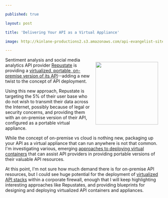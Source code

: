 ---
published: true
layout: post
title: 'Delivering Your API as a Virtual Appliance'
image: http://kinlane-productions2.s3.amazonaws.com/api-evangelist-site/blog/repustate-logo.png
---

<p><a href="https://www.repustate.com/" target="_blank"><img style="padding: 15px;" src="https://s3.amazonaws.com/kinlane-productions2/api-evangelist/repustate/repustate-logo.png" alt="" width="200" align="right" /></a>
<p>Sentiment analysis and social media analytics API provider <a href="https://www.repustate.com/" target="_blank">Repustate</a> is providing a <a href="https://blog.repustate.com/provisioning-virtual-appliances-with-vagrant/2013/08/03/">virtualized, portable, on-premise version of its API</a>--adding a new twist to the concept of API deployment.
<p>Using this new approach, Repustate is targeting the 5% of their user base who do not wish to transmit their data across the Internet, possibly because of legal or security concerns, and providing them with an on-premise version of their API, configured as a portable virtual appliance.
<p>While the concept of on-premise vs cloud is nothing new, packaging up your API as a virtual appliance that can run anywhere is not that common.  I'm investigating various, emerging <a title="approaches to deploying virtualized containers" href="http://apievangelist.com/2013/07/15/virtual-containers-stacks-apis-and-application-management/">approaches to deploying virtual containers</a> that can assist API providers in providing portable versions of their valuable API resources.
<p>At this point, I'm not sure how much demand there is for on-premise API resources, but I could see huge potential for the deployment of <a title="virtualized api stacks" href="http://apievangelist.com/2013/01/28/virtualized-api-stacks/">virtualized API stacks</a> within a corporate firewall, enough that I will keep highlighting interesting approaches like Repustates, and providing blueprints for designing and deploying virtualized API containers and appliances.

